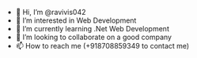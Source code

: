 - 👋 Hi, I’m @ravivis042
- 👀 I’m interested in Web Development
- 🌱 I’m currently learning .Net Web Development
- 💞️ I’m looking to collaborate on a good company
- 📫 How to reach me (+918708859349 to contact me)

<!---
ravivis042/ravivis042 is a ✨ special ✨ repository because its `README.md` (this file) appears on your GitHub profile.
You can click the Preview link to take a look at your changes.
--->
